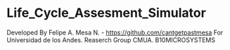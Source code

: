 # Life_Cycle_Assesment_Simulator

Developed By Felipe A. Mesa N. - https://github.com/cantgetpastmesa
For Universidad de los Andes. Reaserch Group CMUA. B10MICROSYSTEMS